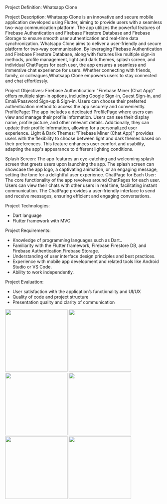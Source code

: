 Project Definition: Whatsapp Clone

Project Description:
Whatsapp Clone is an innovative and secure mobile application developed using
Flutter, aiming to provide users with a seamless two-way communication platform. The app
utilizes the powerful features of Firebase Authentication and Firebase Firestore Database and Firebase Storage to
ensure smooth user authentication and real-time data synchronization.
Whatsapp Clone aims to deliver a user-friendly and secure platform for two-way
communication. By leveraging Firebase Authentication and Firebase Firestore Database, along
with features like multiple sign-in methods, profile management, light and dark themes, splash
screen, and individual ChatPages for each user, the app ensures a seamless and immersive chat
experience for users. Whether connecting with friends, family, or colleagues,Whatsapp Clone
empowers users to stay connected and chat effortlessly.

Project Objectives:
Firebase Authentication: "Firebase Miner (Chat App)" offers multiple sign-in options,
including Google Sign-in, Guest Sign-in, and Email/Password Sign-up & Sign-in. Users can
choose their preferred authentication method to access the app securely and conveniently.
ProfilePage: The app includes a dedicated ProfilePage where users can view and manage their
profile information. Users can see their display name, profile picture, and other relevant details.
Additionally, they can update their profile information, allowing for a personalized user
experience.
Light & Dark Themes: "Firebase Miner (Chat App)" provides users with the flexibility to
choose between light and dark themes based on their preferences. This feature enhances user
comfort and usability, adapting the app's appearance to different lighting conditions.

Splash Screen: The app features an eye-catching and welcoming splash screen that greets users
upon launching the app. The splash screen can showcase the app logo, a captivating animation,
or an engaging message, setting the tone for a delightful user experience.
ChatPage for Each User: The core functionality of the app revolves around ChatPages for each
user. Users can view their chats with other users in real time, facilitating instant communication.
The ChatPage provides a user-friendly interface to send and receive messages, ensuring efficient
and engaging conversations.

Project Technologies:
- Dart language
- Flutter framework with MVC

Project Requirements:
- Knowledge of programming languages such as Dart..
- Familiarity with the Flutter framework, Firebase Firestore DB, and Firebase Authentication,Firebase Storage.
- Understanding of user interface design principles and best practices.
- Experience with mobile app development and related tools like Android Studio or VS Code.
- Ability to work independently.

Project Evaluation:
- User satisfaction with the application’s functionality and UI/UX
- Quality of code and project structure
- Presentation quality and clarity of communication


<img src="https://github.com/Iamgauravkanani/Whatsapp_Clone_Two_Way_Chat_App_Flutter/assets/128220245/5521f7b5-1891-4a6b-b193-64a3812668dc" width="200px">
<img src="https://github.com/Iamgauravkanani/Whatsapp_Clone_Two_Way_Chat_App_Flutter/assets/128220245/a073396a-e2b5-4db0-9ad9-12ed9c114fa0" width="200px">
<img src="https://github.com/Iamgauravkanani/Whatsapp_Clone_Two_Way_Chat_App_Flutter/assets/128220245/e1f2b4a3-989f-4a61-b8d0-a4e447e204f5" width="200px">
<img src="https://github.com/Iamgauravkanani/Whatsapp_Clone_Two_Way_Chat_App_Flutter/assets/128220245/988f4ab3-d2fb-42dc-80a4-6a88e4a2cfc9" width="200px">
<img src="https://github.com/Iamgauravkanani/Whatsapp_Clone_Two_Way_Chat_App_Flutter/assets/128220245/16060a5e-6e41-4acf-8c09-b1c6feb98505" width="200px">
<img src="https://github.com/Iamgauravkanani/Whatsapp_Clone_Two_Way_Chat_App_Flutter/assets/128220245/9e628d61-0ca1-4514-a47d-536317c5effc" width="200px">










